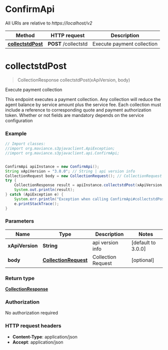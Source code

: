 # ConfirmApi

All URIs are relative to *https://localhost/v2*

Method | HTTP request | Description
------------- | ------------- | -------------
[**collectstdPost**](ConfirmApi.md#collectstdPost) | **POST** /collectstd | Execute payment collection


<a name="collectstdPost"></a>
# **collectstdPost**
> CollectionResponse collectstdPost(xApiVersion, body)

Execute payment collection

This endpoint executes a payment collection. Any collection will reduce the agent balance by service amount plus the service fee. Each collection must include a reference to corresponding quote and payment authorization token. Whether or not fields are mandatory depends on the service configuration

### Example
```java
// Import classes:
//import org.maviance.s3pjavaclient.ApiException;
//import org.maviance.s3pjavaclient.api.ConfirmApi;


ConfirmApi apiInstance = new ConfirmApi();
String xApiVersion = "3.0.0"; // String | api version info
CollectionRequest body = new CollectionRequest(); // CollectionRequest | Collection Request
try {
    CollectionResponse result = apiInstance.collectstdPost(xApiVersion, body);
    System.out.println(result);
} catch (ApiException e) {
    System.err.println("Exception when calling ConfirmApi#collectstdPost");
    e.printStackTrace();
}
```

### Parameters

Name | Type | Description  | Notes
------------- | ------------- | ------------- | -------------
 **xApiVersion** | **String**| api version info | [default to 3.0.0]
 **body** | [**CollectionRequest**](CollectionRequest.md)| Collection Request | [optional]

### Return type

[**CollectionResponse**](CollectionResponse.md)

### Authorization

No authorization required

### HTTP request headers

 - **Content-Type**: application/json
 - **Accept**: application/json

